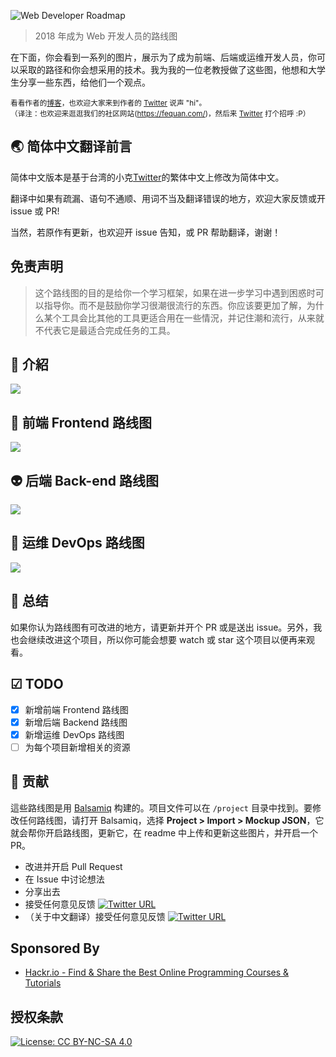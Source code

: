 ![Web Developer Roadmap](./chinese/images/banner.png)

> 2018 年成为 Web 开发人员的路线图

在下面，你会看到一系列的图片，展示为了成为前端、后端或运维开发人员，你可以采取的路径和你会想采用的技术。我为我的一位老教授做了这些图，他想和大学生分享一些东西，给他们一个观点。

<sub>看看作者的[博客](http://kamranahmed.info)，也欢迎大家来到作者的 [Twitter](https://twitter.com/kamranahmedse) 说声 "hi"。</sub><br>
<sub>（译注：也欢迎来逛逛我们的社区网站(https://fequan.com/)，然后来 [Twitter](https://twitter.com/gzlinyi) 打个招呼 :P）</sub>

## 🌏 简体中文翻译前言
简体中文版本是基于台湾的小克[Twitter](https://twitter.com/littlegoodjack)的繁体中文上修改为简体中文。

翻译中如果有疏漏、语句不通顺、用词不当及翻译错误的地方，欢迎大家反馈或开 issue 或 PR!

当然，若原作有更新，也欢迎开 issue 告知，或 PR 帮助翻译，谢谢！

## 免责声明
> 这个路线图的目的是给你一个学习框架，如果在进一步学习中遇到困惑时可以指导你。而不是鼓励你学习很潮很流行的东西。你应该要更加了解，为什么某个工具会比其他的工具更适合用在一些情況，并记住潮和流行，从来就不代表它是最适合完成任务的工具。

## 🚀 介紹

![](./chinese/images/intro.png)

## 🎨 前端 Frontend 路线图

![](./chinese/images/frontend.png)

## 👽 后端 Back-end 路线图

![](./chinese/images/backend.png)

## 👷 运维 DevOps 路线图

![](./chinese/images/devops.png)

## 🚦 总结

如果你认为路线图有可改进的地方，请更新并开个 PR 或是送出 issue。另外，我也会继续改进这个项目，所以你可能会想要 watch 或 star 这个项目以便再来观看。

## ☑ TODO

- [X] 新增前端 Frontend 路线图
- [X] 新增后端 Backend 路线图
- [X] 新增运维 DevOps 路线图
- [ ] 为每个项目新增相关的资源

## 👬 贡献

這些路线图是用 [Balsamiq](https://balsamiq.com/products/mockups/) 构建的。项目文件可以在 `/project` 目录中找到。要修改任何路线图，请打开 Balsamiq，选择 **Project > Import > Mockup JSON**，它就会帮你开启路线图，更新它，在 readme 中上传和更新这些图片，并开启一个 PR。

- 改进并开启 Pull Request
- 在 Issue 中讨论想法
- 分享出去
- 接受任何意见反馈 [![Twitter URL](https://img.shields.io/twitter/url/https/twitter.com/kamranahmedse.svg?style=social&label=Follow%20%40kamranahmedse)](https://twitter.com/kamranahmedse)
- （关于中文翻译）接受任何意见反馈 [![Twitter URL](https://img.shields.io/twitter/url/https/twitter.com/gzlinyi.svg?style=social&label=Follow%20@gzlinyi)](https://twitter.com/gzlinyi)

## Sponsored By

- [Hackr.io - Find & Share the Best Online Programming Courses & Tutorials](https://hackr.io)

## 授权条款


[![License: CC BY-NC-SA 4.0](https://img.shields.io/badge/License-CC%20BY--NC--SA%204.0-lightgrey.svg)](https://creativecommons.org/licenses/by-nc-sa/4.0/)
